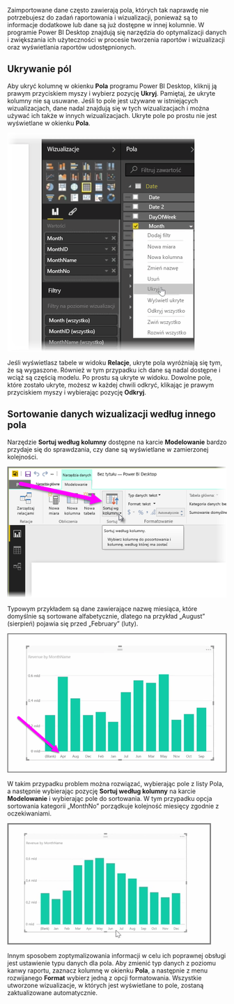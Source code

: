 Zaimportowane dane często zawierają pola, których tak naprawdę nie potrzebujesz do zadań raportowania i wizualizacji, ponieważ są to informacje dodatkowe lub dane są już dostępne w innej kolumnie. W programie Power BI Desktop znajdują się narzędzia do optymalizacji danych i zwiększania ich użyteczności w procesie tworzenia raportów i wizualizacji oraz wyświetlania raportów udostępnionych.

## <a name="hiding-fields"></a>Ukrywanie pól
Aby ukryć kolumnę w okienku **Pola** programu Power BI Desktop, kliknij ją prawym przyciskiem myszy i wybierz pozycję **Ukryj**. Pamiętaj, że ukryte kolumny nie są usuwane. Jeśli to pole jest używane w istniejących wizualizacjach, dane nadal znajdują się w tych wizualizacjach i można używać ich także w innych wizualizacjach. Ukryte pole po prostu nie jest wyświetlane w okienku **Pola**.

![](media/2-4-optimize-data-models/2-4_1.png)

Jeśli wyświetlasz tabele w widoku **Relacje**, ukryte pola wyróżniają się tym, że są wygaszone. Również w tym przypadku ich dane są nadal dostępne i wciąż są częścią modelu. Po prostu są ukryte w widoku. Dowolne pole, które zostało ukryte, możesz w każdej chwili odkryć, klikając je prawym przyciskiem myszy i wybierając pozycję **Odkryj**.

## <a name="sorting-visualization-data-by-another-field"></a>Sortowanie danych wizualizacji według innego pola
Narzędzie **Sortuj według kolumny** dostępne na karcie **Modelowanie** bardzo przydaje się do sprawdzania, czy dane są wyświetlane w zamierzonej kolejności.

![](media/2-4-optimize-data-models/2-4_2.png)

Typowym przykładem są dane zawierające nazwę miesiąca, które domyślnie są sortowane alfabetycznie, dlatego na przykład „August” (sierpień) pojawia się przed „February” (luty).

![](media/2-4-optimize-data-models/2-4_3.png)

W takim przypadku problem można rozwiązać, wybierając pole z listy Pola, a następnie wybierając pozycję **Sortuj według kolumny** na karcie **Modelowanie** i wybierając pole do sortowania. W tym przypadku opcja sortowania kategorii „MonthNo” porządkuje kolejność miesięcy zgodnie z oczekiwaniami.

![](media/2-4-optimize-data-models/2-4_4.png)

Innym sposobem zoptymalizowania informacji w celu ich poprawnej obsługi jest ustawienie typu danych dla pola. Aby zmienić typ danych z poziomu kanwy raportu, zaznacz kolumnę w okienku **Pola**, a następnie z menu rozwijanego **Format** wybierz jedną z opcji formatowania. Wszystkie utworzone wizualizacje, w których jest wyświetlane to pole, zostaną zaktualizowane automatycznie.

